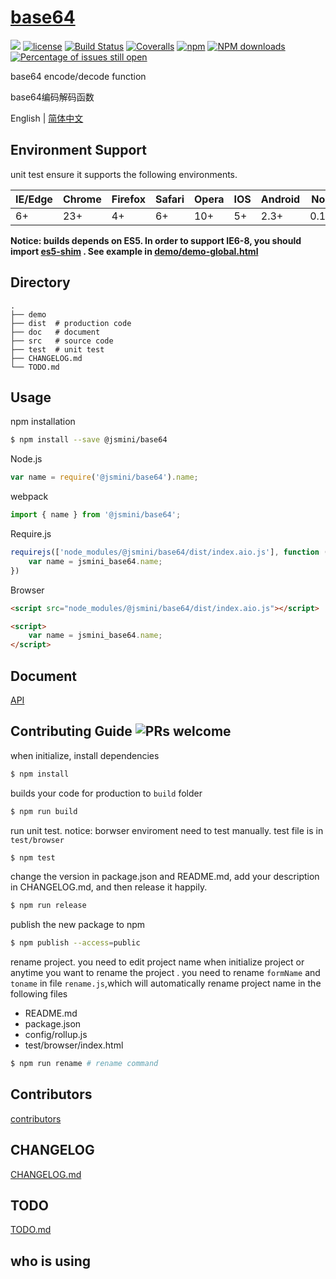 # [base64](https://github.com/jsmini/base64) 

[![](https://img.shields.io/badge/Powered%20by-jslib%20base64-brightgreen.svg)](https://github.com/yanhaijing/jslib-base64)
[![license](https://img.shields.io/badge/license-MIT-blue.svg)](https://github.com/jsmini/base64/blob/master/LICENSE)
[![Build Status](https://travis-ci.org/jsmini/base64.svg?branch=master)](https://travis-ci.org/jsmini/base64)
[![Coveralls](https://img.shields.io/coveralls/jsmini/base64.svg)](https://coveralls.io/github/jsmini/base64)
[![npm](https://img.shields.io/badge/npm-0.2.0-orange.svg)](https://www.npmjs.com/package/@jsmini/base64)
[![NPM downloads](http://img.shields.io/npm/dm/@jsmini/base64.svg?style=flat-square)](http://www.npmtrends.com/@jsmini/base64)
[![Percentage of issues still open](http://isitmaintained.com/badge/open/jsmini/base64.svg)](http://isitmaintained.com/project/jsmini/base64 "Percentage of issues still open")

base64 encode/decode function

base64编码解码函数

English | [简体中文](./README-zh_CN.md)

## Environment Support

unit test ensure it supports the following environments.

| IE/Edge | Chrome | Firefox | Safari | Opera | IOS  | Android | Node  |
| ------- | ------ | ------- | ------ | ----- | ---- | ------- | ----- |
| 6+      | 23+    | 4+      | 6+     | 10+   | 5+   | 2.3+    | 0.10+ |

**Notice:  builds depends on ES5. In order to support IE6-8,  you should import  [es5-shim](http://github.com/es-shims/es5-shim/) . See example in [demo/demo-global.html](./demo/demo-global.html)**

## Directory

```
.
├── demo
├── dist  # production code
├── doc   # document
├── src   # source code
├── test  # unit test
├── CHANGELOG.md
└── TODO.md
```

## Usage
npm installation

```bash
$ npm install --save @jsmini/base64
```

Node.js

```js
var name = require('@jsmini/base64').name;
```

webpack

```js
import { name } from '@jsmini/base64';
```

Require.js

```js
requirejs(['node_modules/@jsmini/base64/dist/index.aio.js'], function (jsmini_base64) {
    var name = jsmini_base64.name;
})
```

Browser

```html
<script src="node_modules/@jsmini/base64/dist/index.aio.js"></script>

<script>
    var name = jsmini_base64.name;
</script>
```

## Document

[API](https://github.com/jsmini/base64/blob/master/doc/api.md)

## Contributing Guide  ![PRs welcome](<https://img.shields.io/badge/PRs-welcome-brightgreen.svg>)
when initialize, install dependencies 

```bash
$ npm install
```

builds your code for production to `build` folder

```bash
$ npm run build
```

run unit test.  notice: borwser enviroment need to test manually.  test file is in `test/browser`

```bash
$ npm test
```

change  the  version in package.json and README.md, add your description in CHANGELOG.md, and then release it happily.

```bash
$ npm run release
```

publish the new package to npm

```bash
$ npm publish --access=public
```

rename  project. you need to edit project name when initialize project or anytime you want to rename the project . you need to rename `formName` and `toname` in file `rename.js`,which will automatically rename project name in the following files

- README.md
- package.json
- config/rollup.js
- test/browser/index.html

```bash
$ npm run rename # rename command
```

## Contributors
[contributors](https://github.com/jsmini/base64/graphs/contributors)

## CHANGELOG
[CHANGELOG.md](https://github.com/jsmini/base64/blob/master/CHANGELOG.md)

## TODO
[TODO.md](https://github.com/jsmini/base64/blob/master/TODO.md)

## who is using

